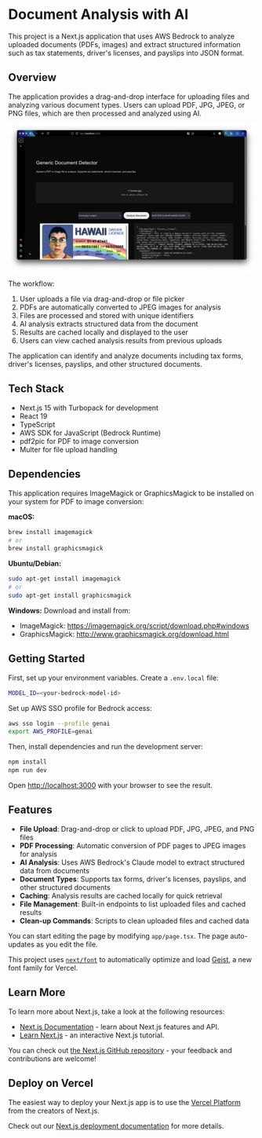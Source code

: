 # Document Analysis with AI

This project is a Next.js application that uses AWS Bedrock to analyze uploaded documents (PDFs, images) and extract structured information such as tax statements, driver's licenses, and payslips into JSON format.

## Overview

The application provides a drag-and-drop interface for uploading files and analyzing various document types. Users can upload PDF, JPG, JPEG, or PNG files, which are then processed and analyzed using AI.

![AI PDF Analysis Screenshot](/public/ai-pdf-analysis-screenshot.png)

The workflow:

1. User uploads a file via drag-and-drop or file picker
2. PDFs are automatically converted to JPEG images for analysis
3. Files are processed and stored with unique identifiers
4. AI analysis extracts structured data from the document
5. Results are cached locally and displayed to the user
6. Users can view cached analysis results from previous uploads

The application can identify and analyze documents including tax forms, driver's licenses, payslips, and other structured documents.

## Tech Stack

- Next.js 15 with Turbopack for development
- React 19
- TypeScript
- AWS SDK for JavaScript (Bedrock Runtime)
- pdf2pic for PDF to image conversion
- Multer for file upload handling

## Dependencies

This application requires ImageMagick or GraphicsMagick to be installed on your system for PDF to image conversion:

**macOS:**

```bash
brew install imagemagick
# or
brew install graphicsmagick
```

**Ubuntu/Debian:**

```bash
sudo apt-get install imagemagick
# or
sudo apt-get install graphicsmagick
```

**Windows:**
Download and install from:

- ImageMagick: https://imagemagick.org/script/download.php#windows
- GraphicsMagick: http://www.graphicsmagick.org/download.html

## Getting Started

First, set up your environment variables. Create a `.env.local` file:

```bash
MODEL_ID=<your-bedrock-model-id>
```

Set up AWS SSO profile for Bedrock access:

```bash
aws sso login --profile genai
export AWS_PROFILE=genai
```

Then, install dependencies and run the development server:

```bash
npm install
npm run dev
```

Open [http://localhost:3000](http://localhost:3000) with your browser to see the result.

## Features

- **File Upload**: Drag-and-drop or click to upload PDF, JPG, JPEG, and PNG files
- **PDF Processing**: Automatic conversion of PDF pages to JPEG images for analysis
- **AI Analysis**: Uses AWS Bedrock's Claude model to extract structured data from documents
- **Document Types**: Supports tax forms, driver's licenses, payslips, and other structured documents
- **Caching**: Analysis results are cached locally for quick retrieval
- **File Management**: Built-in endpoints to list uploaded files and cached results
- **Clean-up Commands**: Scripts to clean uploaded files and cached data

You can start editing the page by modifying `app/page.tsx`. The page auto-updates as you edit the file.

This project uses [`next/font`](https://nextjs.org/docs/app/building-your-application/optimizing/fonts) to automatically optimize and load [Geist](https://vercel.com/font), a new font family for Vercel.

## Learn More

To learn more about Next.js, take a look at the following resources:

- [Next.js Documentation](https://nextjs.org/docs) - learn about Next.js features and API.
- [Learn Next.js](https://nextjs.org/learn) - an interactive Next.js tutorial.

You can check out [the Next.js GitHub repository](https://github.com/vercel/next.js) - your feedback and contributions are welcome!

## Deploy on Vercel

The easiest way to deploy your Next.js app is to use the [Vercel Platform](https://vercel.com/new?utm_medium=default-template&filter=next.js&utm_source=create-next-app&utm_campaign=create-next-app-readme) from the creators of Next.js.

Check out our [Next.js deployment documentation](https://nextjs.org/docs/app/building-your-application/deploying) for more details.
